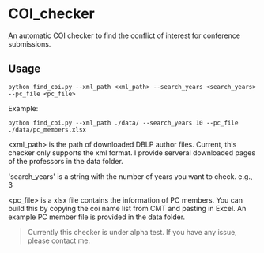 # COI_checker
An automatic COI checker to find the conflict of interest for conference submissions.

## Usage

```
python find_coi.py --xml_path <xml_path> --search_years <search_years> --pc_file <pc_file>
```
Example:
```
python find_coi.py --xml_path ./data/ --search_years 10 --pc_file ./data/pc_members.xlsx
```

<xml_path> is the path of downloaded DBLP author files. Current, this checker only supports the xml format. I provide serveral downloaded pages of the professors in the data folder.

'search_years' is a string with the number of years you want to check. e.g., 3
 
<pc_file> is a xlsx file contains the information of PC members. You can build this by copying the coi name list from CMT and pasting in Excel. An example PC member file is provided in the data folder.

> Currently this checker is under alpha test. If you have any issue, please contact me.
